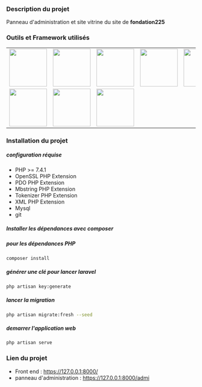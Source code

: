 ### Description du projet
Panneau d'administration et site vitrine du site de **fondation225** 

### **Outils et Framework utilisés**
<table>
<tbody>
 <tr>
   <td align="center" valign="middle">
        <a href="https://www.jquery.com/" target="_blank">
          <img width="100px" src="https://upload.wikimedia.org/wikipedia/fr/b/b3/Jquery-logo.png">
        </a>
      </td>
<td align="center" valign="middle">
        <a href="https://laravel.com" target="_blank">
          <img width="100px" src="https://raw.githubusercontent.com/vuejs/vuejs.org/master/themes/vue/source/images/laravel.png">
        </a>
      </td>
      <td align="center" valign="middle">
        <a href="http://smacss.com/" target="_blank">
          <img width="100px" src="http://smacss.com/img/jack-head.png">
        </a>
      </td>
<td align="center" valign="middle">
        <a href="https://www.jetbrains.com/fr-fr/" target="_blank">
          <img width="100px" src="https://upload.wikimedia.org/wikipedia/commons/1/1a/JetBrains_Logo_2016.svg">
        </a>
      </td>
      <td align="center" valign="middle">
        <a href="https://www.npmjs.com/" target="_blank">
          <img width="100px" src="https://upload.wikimedia.org/wikipedia/commons/thumb/d/db/Npm-logo.svg/1200px-Npm-logo.svg.png">
        </a>
      </td>
      
 </tr>
 <tr>
<td align="center" valign="middle">
        <a href="https://insomnia.rest/" target="_blank">
          <img width="100px" src="https://miro.medium.com/max/1000/1*BFoC90U7sk6Tn9KGeabX6w.png">
        </a>
      </td>
      <td align="center" valign="middle">
        <a href="https://www.mysql.com/fr/" target="_blank">
          <img width="100px" src="https://upload.wikimedia.org/wikipedia/fr/thumb/6/62/MySQL.svg/1200px-MySQL.svg.png">
        </a>
      </td>
      <td align="center" valign="middle">
        <a href="https://git-scm.com/" target="_blank">
          <img width="100px" src="https://git-scm.com/images/logo@2x.png">
        </a>
      </td>
 </tr>
</tbody>
</table>

### Installation du projet
##### configuration réquise
* PHP >= 7.4.1
* OpenSSL PHP Extension
* PDO PHP Extension
* Mbstring PHP Extension
* Tokenizer PHP Extension
* XML PHP Extension
* Mysql
* git

##### Installer les dépendances avec composer
##### pour les dépendances PHP
``` bash
composer install
```

##### générer une clé pour lancer laravel
``` bash
php artisan key:generate
```

##### lancer la migration
``` bash
php artisan migrate:fresh --seed
```

##### demarrer l'application web
``` bash
php artisan serve
```

### Lien du projet

- Front end : https://127.0.0.1:8000/
- panneau d'administration : https://127.0.0.1:8000/admi